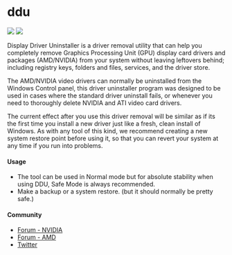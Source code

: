 # ddu
[![](https://img.shields.io/chocolatey/v/ddu?color=green&label=ddu)](https://chocolatey.org/packages/ddu) [![](https://img.shields.io/chocolatey/dt/ddu)](https://chocolatey.org/packages/ddu)

Display Driver Uninstaller is a driver removal utility that can help you completely remove Graphics Processing Unit (GPU) display card drivers and packages (AMD/NVIDIA) from your system without leaving leftovers behind; including registry keys, folders and files, services, and the driver store.

The AMD/NVIDIA video drivers can normally be uninstalled from the Windows Control panel, this driver uninstaller program was designed to be used in cases where the standard driver uninstall fails, or whenever you need to thoroughly delete NVIDIA and ATI video card drivers.

The current effect after you use this driver removal will be similar as if its the first time you install a new driver just like a fresh, clean install of Windows. As with any tool of this kind, we recommend creating a new system restore point before using it, so that you can revert your system at any time if you run into problems.

#### Usage
* The tool can be used in Normal mode but for absolute stability when using DDU, Safe Mode is always recommended.
* Make a backup or a system restore. (but it should normally be pretty safe.)

#### Community
* [Forum - NVIDIA](http://forums.guru3d.com/showthread.php?t=379506#posts)
* [Forum - AMD](http://forums.guru3d.com/showthread.php?t=379505#posts)
* [Twitter](https://twitter.com/Wagnard)
